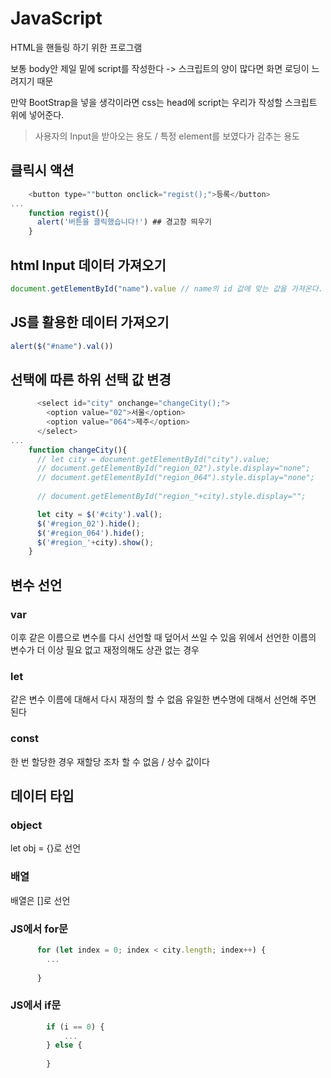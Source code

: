 # JavaScript

HTML을 핸들링 하기 위한 프로그램

보통 body안 제일 밑에 script를 작성한다
-> 스크립트의 양이 많다면 화면 로딩이 느려지기 때문

만약 BootStrap을 넣을 생각이라면 css는 head에 script는 우리가 작성할 스크립트 위에 넣어준다.

> 사용자의 Input을 받아오는 용도 / 특정 element를 보였다가 감추는 용도



## 클릭시 액션

```javascript
    <button type=""button onclick="regist();">등록</button>
...
    function regist(){
      alert('버튼을 클릭했습니다!') ## 경고창 띄우기
    }
```



## html Input 데이터 가져오기

```javascript
document.getElementById("name").value // name의 id 값에 맞는 값을 가져온다.
```



## JS를 활용한 데이터 가져오기

```javascript
alert($("#name").val())
```



## 선택에 따른 하위 선택 값 변경

```javascript
      <select id="city" onchange="changeCity();">
        <option value="02">서울</option>
        <option value="064">제주</option>
      </select>
...
	function changeCity(){
      // let city = document.getElementById("city").value;
      // document.getElementById("region_02").style.display="none";
      // document.getElementById("region_064").style.display="none";
      
      // document.getElementById("region_"+city).style.display="";

      let city = $('#city').val();
      $('#region_02').hide();
      $('#region_064').hide();
      $('#region_'+city).show();
    }
```



## 변수 선언

### var

이후 같은 이름으로 변수를 다시 선언할 때 덮어서 쓰일 수 있음
위에서 선언한 이름의 변수가 더 이상 필요 없고 재정의해도 상관 없는 경우

### let

같은 변수 이름에 대해서 다시 재정의 할 수 없음
유일한 변수명에 대해서 선언해 주면 된다

### const

한 번 할당한 경우 재할당 조차 할 수 없음 / 상수 값이다



## 데이터 타입

### object

let obj = {}로 선언

### 배열

배열은 []로 선언



### JS에서 for문

```javascript
      for (let index = 0; index < city.length; index++) {
        ...
        
      }
```



### JS에서 if문

```javascript
        if (i == 0) {
            ...
        } else {
            
        }
```
